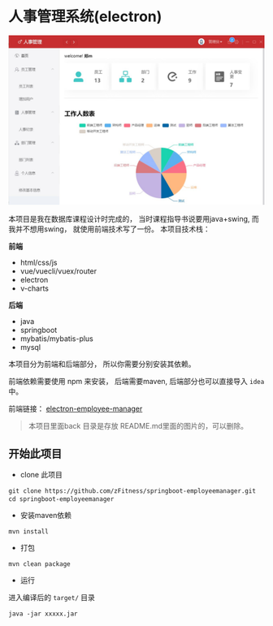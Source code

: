 # 人事管理系统(electron)

![](./back/1.jpg)



本项目是我在数据库课程设计时完成的， 当时课程指导书说要用java+swing, 而我并不想用swing， 就使用前端技术写了一份。
本项目技术栈：

**前端**

* html/css/js
* vue/vuecli/vuex/router
* electron
* v-charts

**后端**

* java
* springboot
* mybatis/mybatis-plus
* mysql



本项目分为前端和后端部分， 所以你需要分别安装其依赖。

前端依赖需要使用 npm 来安装， 后端需要maven, 后端部分也可以直接导入 `idea` 中。

前端链接： [electron-employee-manager](https://github.com/zFitness/electron-employee-manager)

> 本项目里面back 目录是存放 README.md里面的图片的，可以删除。

## 开始此项目
* clone 此项目
```
git clone https://github.com/zFitness/springboot-employeemanager.git
cd springboot-employeemanager
```
* 安装maven依赖

```
mvn install
```

* 打包

```
mvn clean package
```

* 运行

进入编译后的 `target/` 目录

```
java -jar xxxxx.jar
```
